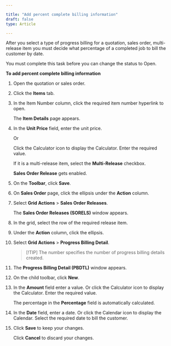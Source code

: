 ```yaml
---

title: "Add percent complete billing information"
draft: false
type: Article

---
```


After you select a type of progress billing for a quotation, sales order, multi-release item you must decide what percentage of a completed job to bill the customer by date.

You must complete this task before you can change the status to Open.

**To add percent complete billing information**

1. Open the quotation or sales order.

2. Click the **Items** tab.

3. In the Item Number column, click the required item number hyperlink to open.

    The **Item Details** page appears.

4. In the **Unit Price** field, enter the unit price.

    Or

    Click the Calculator icon to display the Calculator. Enter the required value.

    If it is a multi-release item, select the **Multi-Release** checkbox.

    **Sales Order Release** gets enabled.

5. On the **Toolbar**, click **Save**.

6. On **Sales Order** page, click the ellipsis under the **Action** column.

7. Select **Grid Actions** > **Sales Order Releases**.

    The **Sales Order Releases (SORELS)** window appears.

8. In the grid, select the row of the required release item.

9. Under the **Action** column, click the ellipsis.

10. Select **Grid Actions** > **Progress Billing Detail**.

    > [!TIP]  The number specifies the number of progress billing details created.

11. The **Progress Billing Detail (PBDTL)** window appears.

12. On the child toolbar, click **New**.

13. In the **Amount** field enter a value. Or click the Calculator icon to display the Calculator. Enter the required value.

    The percentage in the **Percentage** field is automatically calculated.

14. In the **Date** field, enter a date. Or click the Calendar icon to display the Calendar. Select the required date to bill the customer.

15. Click **Save** to keep your changes.

    Click **Cancel** to discard your changes.

​